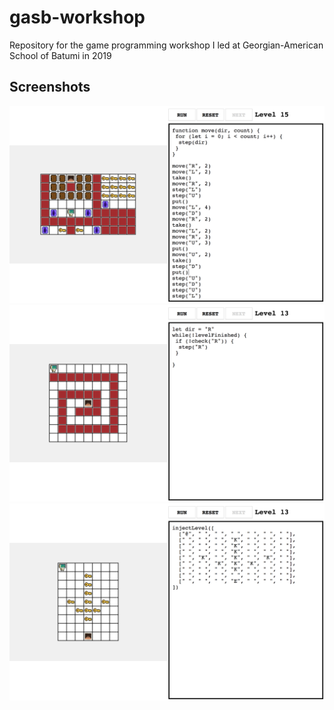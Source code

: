 # gasb-workshop
Repository for the game programming workshop I led at Georgian-American School of Batumi in 2019

## Screenshots
![Screenshot 1](screenshot-1.png)
![Screenshot 2](screenshot-2.png)
![Screenshot 3](screenshot-3.png)

